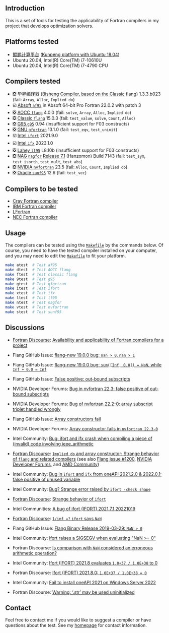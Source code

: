 ## Introduction

This is a set of tools for testing the applicability of Fortran compilers in my project
that develops optimization solvers.

## Platforms tested

* [鲲鹏计算平台](https://e.huawei.com/cn/products/servers/computing-kunpeng) ([Kunpeng platform with Ubuntu 18.04](https://www.hikunpeng.com/))
* Ubuntu 20.04, Intel(R) Core(TM) i7-10610U
* Ubuntu 20.04, Intel(R) Core(TM) i7-4790 CPU

## Compilers tested

* :negative_squared_cross_mark: [毕昇编译器](https://support.huaweicloud.com/ug-bisheng-kunpengdevps/kunpengbisheng_06_0006.html) ([Bisheng Compiler, based on the Classic flang](https://support.huaweicloud.com/intl/en-us/ug-bisheng-kunpengdevps/kunpengbisheng_06_0001.html)) 1.3.3.b023 (fail: `Array`, `Alloc`, `Implied do`)
* :ballot_box_with_check: [Absoft `af95`](https://www.absoft.com) in Absoft 64-bit Pro Fortran 22.0.2 with patch 3
* :negative_squared_cross_mark: [AOCC `flang`](https://developer.amd.com/amd-aocc/) 4.0.0 (fail: `solve`, `Array`, `Alloc`, `Implied do`)
* :negative_squared_cross_mark: [Classic `flang`](https://github.com/flang-compiler/flang) 15.0.3 (fail: `test_value`, `solve`, `Count`, `Alloc`)
* :negative_squared_cross_mark: [G95 `g95`](https://www.g95.org/downloads.shtml) 0.94 (insufficient support for F03 constructs)
* :negative_squared_cross_mark: [GNU `gfortran`](https://gcc.gnu.org/fortran/) 13.1.0 (fail: `test_eqv`, `test_uninit`)
* :ballot_box_with_check: [Intel `ifort`](https://www.intel.com/content/www/us/en/developer/tools/oneapi/fortran-compiler.html) 2021.9.0
* :ballot_box_with_check: [Intel `ifx`](https://www.intel.com/content/www/us/en/develop/documentation/fortran-compiler-oneapi-dev-guide-and-reference/top/language-reference/new-features-for-ifx.html) 2023.1.0
* :negative_squared_cross_mark: [Lahey `lf95`](https://lahey.com) L8.10b (insufficient support for F03 constructs)
* :negative_squared_cross_mark: [NAG `nagfor`](https://www.nag.com/content/nag-fortran-compiler) [Release 7.1](https://monet.nag.co.uk/compiler/r71download/) (Hanzomon) Build 7143 (fail: `test_sym`, `test_isorth`, `test_mult`, `test_abs`)
* :negative_squared_cross_mark: [NVIDIA `nvfortran`](https://docs.nvidia.com/hpc-sdk/index.html) 23.5 (fail: `Alloc`, `Count`, `Implied do`)
* :negative_squared_cross_mark: [Oracle `sunf95`](https://www.oracle.com/tools/developerstudio/downloads/developer-studio-jsp.html) 12.6 (fail: `test_vec`)

## Compilers to be tested

* [Cray Fortran compiler](https://support.hpe.com/hpesc/public/docDisplay?docId=a00115296en_us&page=OpenMP_Overview.html)
* [IBM Fortran compiler](https://www.ibm.com/products/fortran-compiler-family)
* [LFortran](https://lfortran.org)
* [NEC Fortran compiler](https://www.nec.com/en/global/solutions/hpc/sx/tools.html)


## Usage

The compilers can be tested using the [`Makefile`](https://github.com/zaikunzhang/test_compiler/blob/master/Makefile)
by the commands below. Of course, you need to have the tested compiler installed on your computer,
and you may need to edit the [`Makefile`](https://github.com/zaikunzhang/test_compiler/blob/master/Makefile)
to fit your platform.

```bash
make atest  # Test af95
make dtest  # Test AOCC flang
make ftest  # Test classic flang
make 9test  # Test g95
make gtest  # Test gfortran
make itest  # Test ifort
make xtest  # Test ifx
make ltest  # Test lf95
make ntest  # Test nagfor
make vtest  # Test nvfortran
make stest  # Test sunf95
```

## Discussions

* [Fortran Discourse](https://fortran-lang.discourse.group):
[Availability and applicability of Fortran compilers for a project](https://fortran-lang.discourse.group/t/availability-and-applicability-of-fortran-compilers-for-a-project)

* Flang GitHub Issue: [flang-new 19.0.0 bug: `nan > 0`, `nan > 1`](https://github.com/llvm/llvm-project/issues/89529)

* Flang GitHub Issue: [flang-new 19.0.0 bug: `sum([Inf, 0.0]) = NaN`, while `Inf + 0.0 = Inf`](https://github.com/llvm/llvm-project/issues/89528)

* Flang GitHub Issue: [False positive: out-bound subscripts](https://github.com/flang-compiler/flang/issues/1238)

* NVIDIA Developer Forums: [Bug in nvfortran 22.3: false positive of out-bound subscripts](https://forums.developer.nvidia.com/t/bug-in-nvfortran-22-3-false-positive-of-out-bound-subscripts)

* NVIDIA Developer Forums: [Bug of nvfortran 22.2-0: array subscript triplet handled wrongly](https://forums.developer.nvidia.com/t/bug-of-nvfortran-22-2-0-array-subscript-triplet-handled-wrongly/)

* Flang GitHub Issue: [Array constructors fail](https://github.com/flang-compiler/flang/issues/1227)

* NVIDIA Developer Forums: [Array constructor fails in `nvfortran 22.3-0`](https://forums.developer.nvidia.com/t/array-constructor-fails-in-nvfortran-22-3-0/)

* Intel Community: [Bug: ifort and ifx crash when compiling a piece of (invalid) code involving ieee_arithmetic](https://community.intel.com/t5/Intel-Fortran-Compiler/Bug-ifort-and-ifx-crash-when-compiling-a-piece-of-invalid-code/m-p/1365757#M160431)

* [Fortran Discourse](https://fortran-lang.discourse.group):
[`Implied do` and array constructor: Strange behavior of `flang` and related compilers](https://fortran-lang.discourse.group/t/implied-do-and-array-constructor-strange-behavior-of-flang-and-related-compilers)
(see also [Flang issue #1200](https://github.com/flang-compiler/flang/issues/1200), [NVIDIA
Developer Forums](https://forums.developer.nvidia.com/t/a-bug-of-nvfortran-21-11), and [AMD
Community](https://community.amd.com/t5/drivers-software/a-bug-in-flang-of-aocc-3-2/m-p/501676#M151151))

* Intel Community: [Bug in `ifort` and `ifx` from oneAPI 2021.2.0 & 2022.0.1: false positive of unused variable](https://community.intel.com/t5/Intel-Fortran-Compiler/Bug-in-ifort-and-ifx-from-oneAPI-2021-2-0-amp-2022-0-1-false/m-p/1348942#M159177)

* Intel Community: [Bug? Strange error raised by `ifort -check shape`](https://community.intel.com/t5/Intel-Fortran-Compiler/Bug-Strange-error-raised-by-ifort-check-shape/m-p/1316901#M157651)

* [Fortran Discourse](https://fortran-lang.discourse.group): [Strange behavior of `ifort`](https://fortran-lang.discourse.group/t/strange-behavior-of-ifort)

* Intel Communities: [A bug of ifort (IFORT) 2021.7.1 20221019](https://community.intel.com/t5/Intel-oneAPI-Base-Toolkit/A-bug-of-ifort-IFORT-2021-7-1-20221019/m-p/1435194#M2603)

* [Fortran Discourse](https://fortran-lang.discourse.group): [`1/inf =?` `ifort` says `NaN`](https://fortran-lang.discourse.group/t/1-inf-ifort-says-nan)

* Flang GitHub Issue: [Flang Binary Release 2019-03-29: `NaN > 0`](https://github.com/flang-compiler/flang/issues/1337)

* Intel Community: [ifort raises a SIGSEGV when evaluating "NaN >= 0"](https://community.intel.com/t5/Intel-Fortran-Compiler/ifort-raises-a-SIGSEGV-when-evaluating-quot-NaN-gt-0-quot/td-p/1440104)

* Fortran Discourse: [Is comparison with `NaN` considered an erroneous arithmetic operation?](https://fortran-lang.discourse.group/t/is-comparison-with-nan-considered-an-erroneous-arithmetic-operation-mwe-with-ifort-and-gfortran)

* Intel Community: [Ifort (IFORT) 2021.8 evaluates `1.0+37 / 1.0E+38` to 0](https://community.intel.com/t5/Intel-Fortran-Compiler/Ifort-IFORT-2021-8-evaluates-1-0E-37-1-0E-38-to-0/m-p/1441059)

* Fortran Discourse: [Ifort (IFORT) 2021.8.0: `1.0E+37 / 1.0E+38 = 0`](https://fortran-lang.discourse.group/t/ifort-ifort-2021-8-0-1-0e-37-1-0e-38-0/4936?u=zaikunzhang)

* Intel Community: [Fail to install oneAPI 2021 on Windows Server 2022](https://community.intel.com/t5/oneAPI-Registration-Download/Fail-to-install-oneAPI-2021-on-Windows-Server-2022/m-p/1445998#M164426)

* Fortran Discourse: [Warning: ‘.str’ may be used uninitialized](https://fortran-lang.discourse.group/t/warning-str-may-be-used-uninitialized)


## Contact

Feel free to contact me if you would like to suggest a compiler or have questions about the test.
See my [homepage](https://www.zhangzk.net) for contact information.
